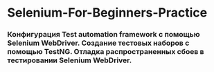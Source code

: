 # Selenium-For-Beginners-Practice
### Конфигурация Test automation framework с помощью Selenium WebDriver. Создание тестовых наборов с помощью TestNG. Отладка распространенных сбоев в тестировании Selenium WebDriver.
